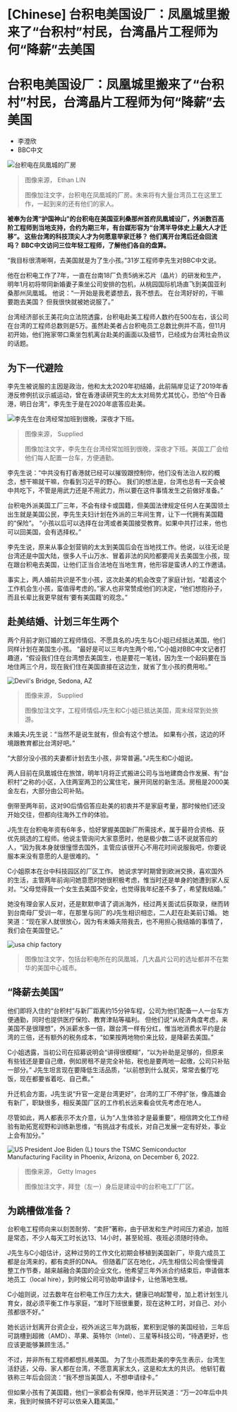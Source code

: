 # [Chinese] 台积电美国设厂：凤凰城里搬来了“台积村”村民，台湾晶片工程师为何“降薪”去美国

#  台积电美国设厂：凤凰城里搬来了“台积村”村民，台湾晶片工程师为何“降薪”去美国

  * 李澄欣 
  * BBC中文 


![台积电在凤凰城的厂房](_128022788_tsmc.jpg)

> 图像来源，  Ethan LIN
>
> 图像加注文字，台积电在凤凰城的厂房。未来将有大量台湾员工在这里工作，一起到来的还有他们的家人。

**被奉为台湾“护国神山”的台积电在美国亚利桑那州首府凤凰城设厂，外派数百高阶工程师到当地支持，合约为期三年，有台媒形容为“台湾半导体史上最大人才迁移”。 这些台湾的科技顶尖人才为何愿意举家迁移？ 他们离开台湾后还会回流吗？ BBC中文访问三位年轻工程师，了解他们各自的盘算。**

“我目标很清晰啊，去美国就是为了生小孩。”31岁工程师李先生对BBC中文说。

他在台积电工作了7年，一直在台南18厂负责5纳米芯片（晶片）的研发和生产，明年1月初将带同新婚妻子乘坐公司安排的包机，从桃园国际机场直飞到美国亚利桑那州凤凰城。 他说：“一开始是我老婆想去，我不想去。 在台湾好好的，干嘛要跑去美国？ 但我很快就被她说服了。”

台湾经济部长王美花向立法院透露，台积电赴美工程师人数约在500左右，该公司在台湾的工程师总数则是5万。虽然赴美者占台积电员工总数比例并不高，但11月初开始，他们拖家带口乘坐包机离台赴美的画面以及细节，已经成为台湾社会热议的话题。

##  为下一代避险

李先生被说服的主因是政治，他和太太2020年初结婚，此前隔岸见证了2019年香港反修例抗议示威运动，曾在香港读研究生的太太对局势尤其忧心，恐怕“今日香港，明日台湾”，李先生于是在2020年底答应赴美。

![李先生在台湾经常加班到很晚，深夜才下班。](_128010059_mediaitem128010055.jpg)

> 图像来源，  Supplied
>
> 图像加注文字，李先生在台湾经常加班到很晚，深夜才下班。美国工厂会给他们每人配置一台车，方便通勤。

李先生说：“中共没有打香港就已经可以摧毁跟控制你，他们没有法治人权的概念，想干嘛就干嘛，你看到习近平的野心。 我们的想法是，台湾也总有一天会被中共吃下，不管是用武力还是不用武力，所以要在这件事情发生之前做好准备。”

台积电外派美国工厂三年，不会有绿卡或国籍，但美国法律规定任何人在美国领土出生就是美国公民，李先生夫妇计划在外派的三年间生育，让下一代拥有美国籍的“保险”。 “小孩以后可以选择在台湾或者美国接受教育。如果中共打过来，他也可以回美国，会有选择权。”

李先生说，原来从事企划营销的太太到美国后会在当地找工作。他说，以往无论是台湾还是中国大陆，很多人千山万水、冒着非法的风险都要闯关去美国生小孩，现在跟台积电去美国，让他们正当合法地在当地生育，他形容是蛮诱人的工作邀请。

事实上，两人婚前共识是不生小孩，这次赴美的机会改变了家庭计划，“趁着这个工作机会生小孩，蛮值得考虑的。”家人也非常赞成他们的决定，“他们想抱孙子，而且长辈比我更早就有‘要有美国籍’的观念。”

##  赴美结婚、计划三年生两个

两个月前才刚订婚的工程师情侣、不愿具名的J先生与C小姐已经抵达美国，他们同样计划在美国生小孩。 “最好是可以三年内生两个啦，”C小姐对BBC中文记者打趣道，“假设我们住在台湾想去美国生，也是要花一笔钱，因为生一个起码要在当地住两三个月，现在我们住在美国直接在这边生，就省了生小孩的费用啦。”

![Devil's Bridge, Sedona, AZ](_128035986_20806cc6-6ec3-43ad-a352-a1f79ad907d4.jpg)

> 图像来源，  Supplied
>
> 图像加注文字，工程师情侣J先生和C小姐已抵达美国，周末经常到处旅游。

未婚夫J先生说：“当然不是说生就有，但会有这个想法。 如果有小孩，这边的环境跟教育都比台湾好吧。”

“大部分没小孩的夫妻都计划去生小孩，非常普遍。”J先生和C小姐说。

两人目前在凤凰城住在旅馆，明年1月将正式搬进公司与当地建商合作发展、有“台积村”之称的小区，入住两室两卫的公寓住宅，展开同居的新生活。房租是2000美金左右，大部分由公司补贴。

倒带至两年前，这对90后情侣答应赴美的初衷并不是家庭考量，那时候他们还没开始交往，但都向往海外工作的体验。

J先生在台积电年资有6年多，恰好掌握美国新厂所需技术，属于最符合资格、获优先挑选的工程师。他说主管询问大家意愿时，他是极少数二话不说就答应的人，“因为我本身就很憧憬去国外，主管应该很开心不用花时间说服我吧，你要说服本来没有意愿的人是很难的。 ”

C小姐原本在台中科技园区的厂区工作。 她说求学时期曾到欧洲交换，喜欢国外的生活，主管两年前询问她意愿时她很积极考虑，惟当时还是单身的她遭到家人反对。“父母觉得我一个女生去美国不安全，也觉得我年纪差不多了，希望我结婚。”

她没有理会家人反对，还是默默申请了调派海外，经过两关面试后获取录，继而转到台南母厂受训一年，在那里与同厂的J先生相识相恋，二人赶在赴美前订婚。 她笑道：“现在家人就很放心，因为有未婚夫陪我去，也不用担心我结婚的事情了，我们会在美国登记。”

![usa chip factory](_127998485_us_semiconductor_factories_640-2x-nc-003.png)

> 图像加注文字，包括台积电所在的凤凰城，几大晶片公司的选址都并不在繁华的美国中心城市。

##  “降薪去美国”

他们即将入住的“台积村”与新厂距离约15分钟车程，公司为他们配备一人一台车方便通勤，同时也提供医疗保险、教育津贴等福利。 但他们说“从经济角度考虑，来美国不是很理想”，外派薪水多一倍，跟台湾一样有分红，惟当地消费水平约是台湾的三倍，还有额外的税务成本，“如果按两地物价来比较，是降薪去美国。”

C小姐透露，当初公司在招募说明会“讲得很模糊”，“以为补助是足够的，但原来有些钱还是要自己缴，例如房租不是完全补贴，税也是要两地一起缴，公司只补贴一部分。” J先生坦言现在要降低生活品质，“以前想到什么就买，常常去餐厅吃饭，现在都要省着吃、自己煮。”

升迁机会方面，J先生说“升官一定是台湾更好”，台湾的工厂不停扩张，像高雄会有新厂，职缺很多，相反美国厂区的工作机长远来看会优先考虑在地人。

尽管如此，两人都表示不太介意，认为“人生体验才是最重要”，相信跨文化工作经验有助拓宽视野和训练新思维，“有挑战才有成长，对自己发展一定有好处，事业上会有加分。”

![US President Joe Biden \(L\) tours the TSMC Semiconductor Manufacturing Facility in Phoenix, Arizona, on December 6, 2022.](_128022790_gettyimages-1245424429.jpg)

> 图像来源，  Getty Images
>
> 图像加注文字，拜登（左一）身后是建设中的台积电工厂厂区。

##  为跳槽做准备？

台积电工程师向来以刻苦耐劳、“卖肝”著称，由于研发和生产时间压力紧迫，加班是常态，不少人每天工时长达13、14小时，甚至轮班、夜班必须随时待命。

J先生与C小姐估计，这种过劳的工作文化初期会移植到美国新厂，毕竟六成员工都是台湾来的，都有卖肝的DNA。 但随着厂区在地化，J先生相信公司会慢慢调整工作节奏，越来越融合美国的企业文化，他希望三年外派合约结束后，申请做本地员工（local hire），到时候公司可协助申请绿卡，让他落地生根。

C小姐则说，过去数年在台积电工作压力太大，健康已响起警号，加上若计划生儿育女，就必须平衡工作与家庭，“准时下班很重要，现在这种工时，对自己、对小孩都很不好。”

她长远计划离开台资企业，视外派这三年为跳板，累积到足够的美国经验，三年后可跳槽到超微（AMD）、苹果、英特尔（Intel）、三星等科技公司，“待遇更好，也应该更能够兼顾生活。”

不过，并非所有工程师都想扎根美国。 为了生小孩而赴美的李先生表示，台湾生活舒适，父母、家人都在台湾，不愿意离家太久，这是和太太的共识。 他斩钉截铁称三年后会回流：“我不想当美国人，不想申请绿卡。”

但如果小孩有了美国籍，他们一家都会有保障，他半开玩笑道：“万一20年后中共来，我到时候搞不好可以依亲入籍美国。”



